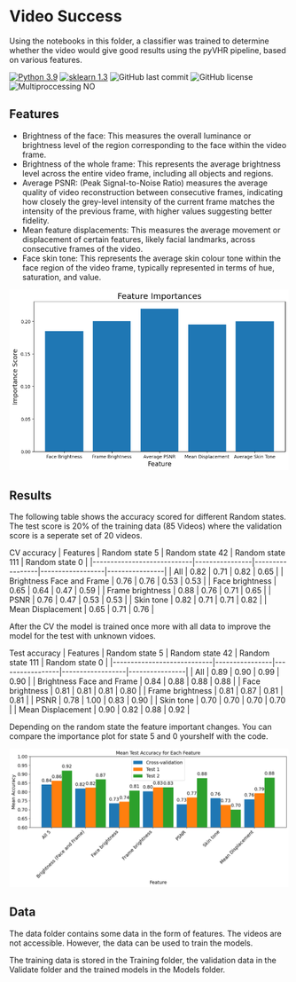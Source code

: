 # Video Success

Using the notebooks in this folder, a classifier was trained to determine whether the video would give good results using the pyVHR pipeline, based on various features. 

[![Python 3.9](https://img.shields.io/badge/python-3.9-blue.svg)](https://www.python.org/downloads/release/python-390/)
[![sklearn 1.3](https://img.shields.io/badge/sklearn-1.3-blue.svg)](https://scikit-learn.org/stable/whats_new/v1.3.html#version-1-3-2)
![GitHub last commit](https://img.shields.io/github/last-commit/morijx/Raspi_cardiac_wave)
![GitHub license](https://img.shields.io/github/license/morijx/Raspi_cardiac_wave)
![Multiproccessing NO](https://img.shields.io/badge/Multiprocessing-NO-red.svg)

## Features
- Brightness of the face: This measures the overall luminance or brightness level of the region
corresponding to the face within the video frame.
- Brightness of the whole frame: This represents the average brightness level across the entire video
frame, including all objects and regions.
- Average PSNR: (Peak Signal-to-Noise Ratio) measures the average quality of video reconstruction
between consecutive frames, indicating how closely the grey-level intensity of the current frame
matches the intensity of the previous frame, with higher values suggesting better fidelity.
- Mean feature displacements: This measures the average movement or displacement of certain
features, likely facial landmarks, across consecutive frames of the video.
- Face skin tone: This represents the average skin colour tone within the face region of the video
frame, typically represented in terms of hue, saturation, and value.


![image](../Images/Feature_importance_all.png)


## Results
The following table shows the accuracy scored for different Random states. The test score is 20% of the training data (85 Videos) where the validation score is a seperate set of 20 videos.

CV accuracy
| Features                   | Random state 5 | Random state 42 | Random state 111 | Random state 0 |
|----------------------------|----------------|-----------------|------------------|----------------|
| All                        | 0.82           | 0.71            | 0.82             | 0.65           |
| Brightness Face and Frame  | 0.76           | 0.76            | 0.53             | 0.53           |
| Face brightness            | 0.65           | 0.64            | 0.47             | 0.59           |
| Frame brightness           | 0.88           | 0.76            | 0.71             | 0.65           |
| PSNR                       | 0.76           | 0.47            | 0.53             | 0.53           |
| Skin tone                  | 0.82           | 0.71            | 0.71             | 0.82           |
| Mean Displacement          | 0.65           | 0.71            | 0.76             |

After the CV the model is trained once more with all data to improve the model for the test with unknown vidoes.

Test accuracy
| Features                   | Random state 5 | Random state 42 | Random state 111 | Random state 0 |
|----------------------------|----------------|-----------------|------------------|----------------|
| All                        | 0.89           | 0.90            | 0.99             | 0.90           |
| Brightness Face and Frame  | 0.84           | 0.88            | 0.88             | 0.88           |
| Face brightness            | 0.81           | 0.81            | 0.81             | 0.80           |
| Frame brightness           | 0.81           | 0.87            | 0.81             | 0.81           |
| PSNR                       | 0.78           | 1.00            | 0.83             | 0.90           |
| Skin tone                  | 0.70           | 0.70            | 0.70             | 0.70           |
| Mean Displacement          | 0.90           | 0.82            | 0.88             | 0.92           |


Depending on the random state the feature important changes. You can compare the importance plot for state 5 and 0 yourshelf with the code.

![image](../Images/Classifier.png)

## Data

The data folder contains some data in the form of features. The videos are not accessible. 
However, the data can be used to train the models. 

The training data is stored in the Training folder, the validation data in the Validate folder and the trained models in the Models folder. 



